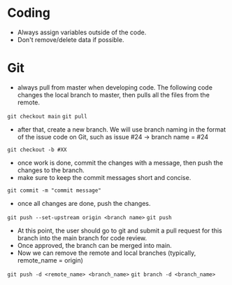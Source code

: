 # Coding 

- Always assign variables outside of the code.
- Don't remove/delete data if possible.

# Git
- always pull from master when developing code. The following code changes the local branch to master, then pulls all the files from the remote.

`git checkout main`
`git pull`

- after that, create a new branch. We will use branch naming in the format of the issue code on Git, such as issue #24 -> branch name = #24

`git checkout -b #XX`

- once work is done, commit the changes with a message, then push the changes to the branch.
- make sure to keep the commit messages short and concise.

`git commit -m "commit message"`
 
- once all changes are done, push the changes.

`git push --set-upstream origin <branch name>`
`git push`

- At this point, the user should go to git and submit a pull request for this branch into the main branch for code review.
- Once approved, the branch can be merged into main. 
- Now we can remove the remote and local branches (typically, remote_name = origin)

`git push -d <remote_name> <branch_name>`
`git branch -d <branch_name>`



